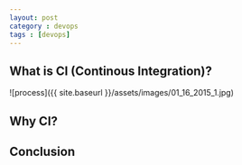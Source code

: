 ```yaml
---
layout: post
category : devops
tags : [devops]
---
```


## What is CI (Continous Integration)?

![process]({{ site.baseurl }}/assets/images/01_16_2015_1.jpg)

## Why CI?

## Conclusion




